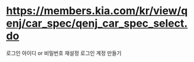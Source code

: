 # https://members.kia.com/kr/view/qenj/car_spec/qenj_car_spec_select.do

로그인
아이디
or
비밀번호
재설정
로그인
계정 만들기